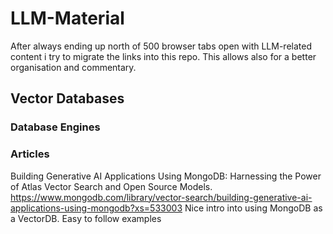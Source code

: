 # LLM-Material

After always ending up north of 500 browser tabs open with LLM-related content i try to migrate the links into this repo. This allows also for a better organisation and commentary.


## Vector Databases


### Database Engines


###  Articles

Building Generative AI Applications Using MongoDB: Harnessing the Power of Atlas Vector Search and Open Source Models.
https://www.mongodb.com/library/vector-search/building-generative-ai-applications-using-mongodb?xs=533003
Nice intro into using MongoDB as a VectorDB. Easy to follow examples 